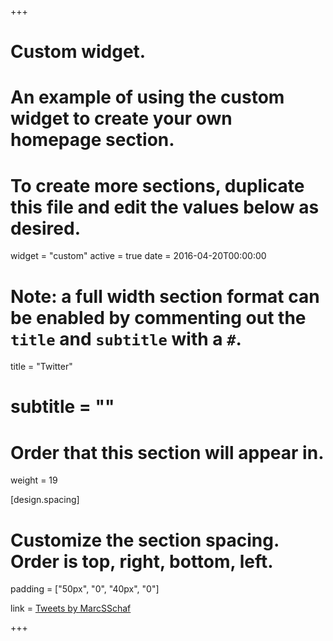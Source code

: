 +++
# Custom widget.
# An example of using the custom widget to create your own homepage section.
# To create more sections, duplicate this file and edit the values below as desired.
widget = "custom"
active = true
date = 2016-04-20T00:00:00

# Note: a full width section format can be enabled by commenting out the `title` and `subtitle` with a `#`.
title = "Twitter"
# subtitle = ""

# Order that this section will appear in.
weight = 19

[design.spacing]
  # Customize the section spacing. Order is top, right, bottom, left.
  padding = ["50px", "0", "40px", "0"]


link = <a class="twitter-timeline" data-width="800" data-height="501" data-theme="light" href="https://twitter.com/MarcSSchaf?ref_src=twsrc%5Etfw">Tweets by MarcSSchaf</a> <script async src="https://platform.twitter.com/widgets.js" charset="utf-8"></script>


+++


